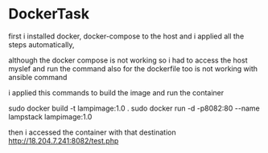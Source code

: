 # DockerTask
first i installed docker, docker-compose to the host
and i applied all the steps automatically,

although the docker compose is not working so i had to access the host myslef and run the command
also for the dockerfile too is not working with ansible command

i applied this commands to build the image and run the container

sudo docker build -t lampimage:1.0 .
sudo docker run -d -p8082:80 --name lampstack lampimage:1.0

then i accessed the container with that destination
http://18.204.7.241:8082/test.php
